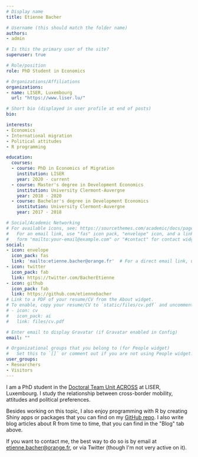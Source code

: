 ```yaml
---
# Display name
title: Etienne Bacher

# Username (this should match the folder name)
authors:
- admin

# Is this the primary user of the site?
superuser: true

# Role/position
role: PhD Student in Economics

# Organizations/Affiliations
organizations:
- name: LISER, Luxembourg
  url: "https://www.liser.lu/"

# Short bio (displayed in user profile at end of posts)
bio: 

interests:
- Economics
- International migration
- Political attitudes
- R programming

education:
  courses:
  - course: PhD in Economics of Migration
    institution: LISER
    year: 2020 - current
  - course: Master's degree in Development Economics
    institution: University Clermont-Auvergne
    year: 2018 - 2020
  - course: Bachelor's degree in Development Economics
    institution: University Clermont-Auvergne
    year: 2017 - 2018

# Social/Academic Networking
# For available icons, see: https://sourcethemes.com/academic/docs/page-builder/#icons
#   For an email link, use "fas" icon pack, "envelope" icon, and a link in the
#   form "mailto:your-email@example.com" or "#contact" for contact widget.
social:
- icon: envelope
  icon_pack: fas
  link: 'mailto:etienne.bacher@orange.fr'  # For a direct email link, use "mailto:test@example.org".
- icon: twitter
  icon_pack: fab
  link: https://twitter.com/BacherEtienne
- icon: github
  icon_pack: fab
  link: https://github.com/etiennebacher
# Link to a PDF of your resume/CV from the About widget.
# To enable, copy your resume/CV to `static/files/cv.pdf` and uncomment the lines below.
# - icon: cv
#   icon_pack: ai
#   link: files/cv.pdf

# Enter email to display Gravatar (if Gravatar enabled in Config)
email: ""

# Organizational groups that you belong to (for People widget)
#   Set this to `[]` or comment out if you are not using People widget.
user_groups:
- Researchers
- Visitors
---
```


I am a PhD student in the [Doctoral Team Unit ACROSS](https://sites.google.com/view/fredericdocquier/xingb-blog/across) at LISER, Luxembourg. I study the relationship between cross-border mobility, attitudes and political preferences.

Besides working on this topic, I also enjoy programming with R by creating Shiny apps or packages that you can find on my [GitHub repo](https://github.com/etiennebacher/). I also write blog articles about R from time to time, that you can find in the "Blog" tab above.

If you want to contact me, the best way to do so is by email at etienne.bacher@orange.fr, or via Twitter (though I'm not very active on it).
